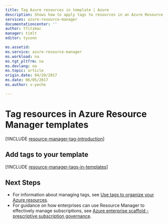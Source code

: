 ```yaml
---
title: Tag Azure resources in template | Azure
description: Shows how to apply tags to resources in an Azure Resource Manager template
services: azure-resource-manager
documentationcenter: ''
author: tfitzmac
manager: timlt
editor: tysonn

ms.assetid: 
ms.service: azure-resource-manager
ms.workload: na
ms.tgt_pltfrm: na
ms.devlang: na
ms.topic: article
origin.date: 04/20/2017
ms.date: 06/05/2017
ms.author: v-yeche

---
```

# Tag resources in Azure Resource Manager templates
[!INCLUDE [resource-manager-tag-introduction](../../includes/resource-manager-tag-introduction.md)]

## Add tags to your template

[!INCLUDE [resource-manager-tags-in-templates](../../includes/resource-manager-tags-in-templates.md)]

## Next Steps
* For information about managing tags, see [Use tags to organize your Azure resources](resource-group-using-tags.md).
* For guidance on how enterprises can use Resource Manager to effectively manage subscriptions, see [Azure enterprise scaffold - prescriptive subscription governance](resource-manager-subscription-governance.md).